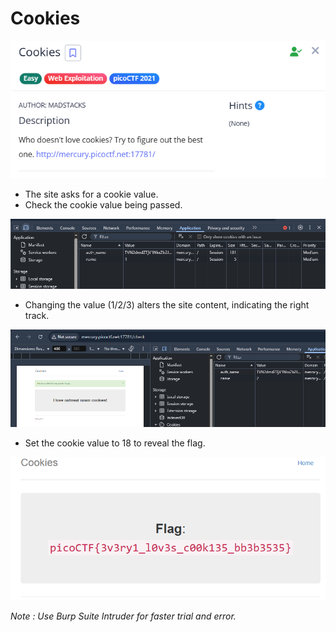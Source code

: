 # Cookies


![image.png](image.png)

- The site asks for a cookie value.
- Check the cookie value being passed.

![image.png](image%201.png)

- Changing the value (1/2/3) alters the site content, indicating the right track.

![image.png](image%202.png)

- Set the cookie value to 18 to reveal the flag.

![image.png](image%203.png)

*Note : Use Burp Suite Intruder for faster trial and error.*

